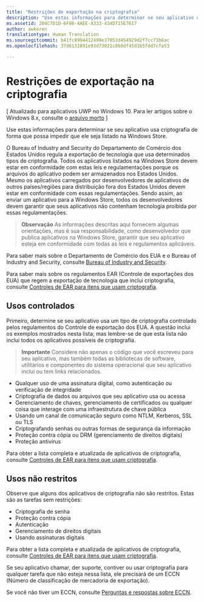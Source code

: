 ```yaml
---
title: "Restrições de exportação na criptografia"
description: "Use estas informações para determinar se seu aplicativo usa criptografia de forma que possa impedir que ele seja listado na Windows Store."
ms.assetid: 204C7D1D-6F08-4AEE-A333-434D715E7617
author: awkoren
translationtype: Human Translation
ms.sourcegitcommit: b41fc8994412490e37053d454929d2f7cc73b6ac
ms.openlocfilehash: 37d6131891e93d73021c860df45d1b5fdd7cfa53

---
```


# Restrições de exportação na criptografia


\[ Atualizado para aplicativos UWP no Windows 10. Para ler artigos sobre o Windows 8.x, consulte o [arquivo morto](http://go.microsoft.com/fwlink/p/?linkid=619132) \]

Use estas informações para determinar se seu aplicativo usa criptografia de forma que possa impedir que ele seja listado na Windows Store.

O Bureau of Industry and Security do Departamento de Comércio dos Estados Unidos regula a exportação de tecnologia que usa determinados tipos de criptografia. Todos os aplicativos listados na Windows Store devem estar em conformidade com estas leis e regulamentações porque os arquivos do aplicativo podem ser armazenados nos Estados Unidos. Mesmo os aplicativos carregados por desenvolvedores de aplicativos de outros países/regiões para distribuição fora dos Estados Unidos devem estar em conformidade com essas regulamentações. Sendo assim, ao enviar um aplicativo para a Windows Store, todos os desenvolvedores devem garantir que seus aplicativos não contenham tecnologia proibida por essas regulamentações.

> **Observação**  As informações descritas aqui fornecem algumas orientações, mas é sua responsabilidade, como desenvolvedor que publica aplicativos na Windows Store, garantir que seu aplicativo esteja em conformidade com todas as leis e regulamentos aplicáveis.

 

Para saber mais sobre o Departamento de Comércio dos EUA e o Bureau of Industry and Security, consulte [Bureau of Industry and Security](http://go.microsoft.com/fwlink/p/?LinkID=245644).

Para saber mais sobre os regulamentos EAR (Controle de exportações dos EUA) que regem a exportação de tecnologia que inclui criptografia, consulte [Controles de EAR para itens que usam criptografia](http://go.microsoft.com/fwlink/p/?LinkID=245645).

## Usos controlados

Primeiro, determine se seu aplicativo usa um tipo de criptografia controlado pelos regulamentos do Controle de exportação dos EUA. A questão inclui os exemplos mostrados nesta lista; mas lembre-se de que esta lista não inclui todos os aplicativos possíveis de criptografia.

> **Importante**  Considere não apenas o código que você escreveu para seu aplicativo, mas também todas as bibliotecas de software, utilitários e componentes do sistema operacional que seu aplicativo inclui ou tem links relacionados.

-   Qualquer uso de uma assinatura digital, como autenticação ou verificação de integridade
-   Criptografia de dados ou arquivos que seu aplicativo usa ou acessa
-   Gerenciamento de chaves, gerenciamento de certificados ou qualquer coisa que interage com uma infraestrutura de chave pública
-   Usando um canal de comunicação seguro como NTLM, Kerberos, SSL ou TLS
-   Criptografando senhas ou outras formas de segurança da informação
-   Proteção contra cópia ou DRM (gerenciamento de direitos digitais)
-   Proteção antivírus

Para obter a lista completa e atualizada de aplicativos de criptografia, consulte [Controles de EAR para itens que usam criptografia](http://go.microsoft.com/fwlink/p/?LinkID=245645).

## Usos não restritos

Observe que alguns dos aplicativos de criptografia não são restritos. Estas são as tarefas sem restrições:

-   Criptografia de senha
-   Proteção contra cópia
-   Autenticação
-   Gerenciamento de direitos digitais
-   Usando assinaturas digitais

Para obter a lista completa e atualizada de aplicativos de criptografia, consulte [Controles de EAR para itens que usam criptografia](http://go.microsoft.com/fwlink/p/?LinkID=245645).

Se seu aplicativo chamar, der suporte, contiver ou usar criptografia para qualquer tarefa que não esteja nessa lista, ele precisará de um ECCN (Número de classificação de mercadoria de exportação).

Se você não tiver um ECCN, consulte [Perguntas e respostas sobre ECCN](http://go.microsoft.com/fwlink/p/?LinkID=245646).



<!--HONumber=Jun16_HO4-->


